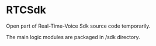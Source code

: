 # RTCSdk

Open part of Real-Time-Voice Sdk source code temporarily.

The main logic modules are packaged in /sdk directory. 
